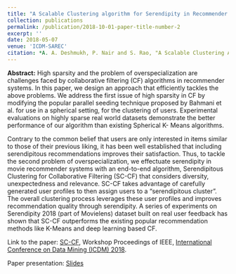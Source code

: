 ```yaml
---
title: "A Scalable Clustering algorithm for Serendipity in Recommender Systems"
collection: publications
permalink: /publication/2018-10-01-paper-title-number-2
excerpt: ''
date: 2018-05-07
venue: 'ICDM-SAREC'
citation: *A. A. Deshmukh, P. Nair and S. Rao, "A Scalable Clustering Algorithm for Serendipity in Recommender Systems," 2018 IEEE International Conference on Data Mining Workshops (ICDMW), Singapore, Singapore, 2018, pp. 1279-1288.* 
---
```


**Abstract:** High sparsity and the problem of overspecialization are challenges faced by collaborative filtering (CF) algorithms in recommender systems. In this paper, we design an approach that efficiently tackles the above problems. We address the first issue of high sparsity in CF by modifying the popular parallel seeding technique proposed by Bahmani et al. for use in a spherical setting, for the clustering of users. Experimental evaluations on highly sparse real world datasets demonstrate the better performance of our algorithm than existing Spherical K- Means algorithms. 

Contrary to the common belief that users are only interested in items similar to those of their previous liking, it has been well established that including serendipitous recommendations improves their satisfaction. Thus, to tackle the second problem of overspecialization, we effectuate serendipity in movie recommender systems with an end-to-end algorithm, Serendipitous Clustering for Collaborative Filtering (SC-CF) that considers diversity, unexpectedness and relevance. SC-CF takes advantage of carefully generated user profiles to then assign users to a “serendipitous cluster”. The overall clustering process leverages these user profiles and improves recommendation quality through serendipity. A series of experiments on Serendipity 2018 (part of Movielens) dataset built on real user feedback has shown that SC-CF outperforms the existing popular recommendation methods like K-Means and deep learning based CF.

Link to the paper: [SC-CF](https://ieeexplore.ieee.org/document/8637463), Workshop Proceedings of IEEE, [International Conference on Data Mining (ICDM) 2018](http://icdm2018.org/).

Paper presentation: [Slides](http://Anup-Deshmukh.github.io/files/ICDM_slides.pdf)


